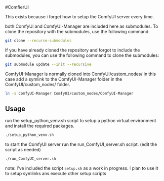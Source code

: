 #ComfierUI

This exists because i forget how to setup the ComfyUI server every time.

both ComfyUI and ComfyUI-Manager are included here as submodules. To clone the repository with the submodules, use the following command:

```bash
git clone --recurse-submodules
```

If you have already cloned the repository and forgot to include the submodules, you can use the following command to clone the submodules:

```bash
git submodule update --init --recursive
```

ComfyUI-Manager is normally cloned into ComfyUI/custom_nodes/ in this case add a symlink to the ComfyUI-Manager folder in the ComfyUI/custom_nodes/ folder.

```bash
ln -s ComfyUI-Manager ComfyUI/custom_nodes/ComfyUI-Manager
```


## Usage

run the setup_python_venv.sh script to setup a python virtual environment and install the required packages.

```bash
./setup_python_venv.sh
```

to start the ComfyUI server run the run_ComfyUI_server.sh script. (edit the script as needed)

```bash
./run_ComfyUI_server.sh
```

note: I've included the script `setup.sh` as a work in progress. I plan to use it to setup symlinks ans execute other setup scripts
